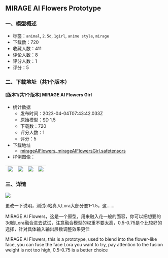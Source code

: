 ## MIRAGE AI Flowers Prototype
### 一、模型概述

- 标签：`animal`, `2.5d`, `1girl`, `anime style`, `mirage`
- 下载数：720
- 收藏人数：411
- 评论人数：8
- 评分人数：1
- 评分：5

### 二、下载地址（共1个版本）

#### [版本1/共1个版本] MIRAGE AI Flowers Girl

- 统计数据
  - 发布时间：2023-04-04T07:43:42.033Z
  - 原始模型：SD 1.5
  - 下载数：720
  - 评分人数：1
  - 评分：5
- 下载地址
  - [mirageAIFlowers_mirageAIFlowersGirl.safetensors](https://civitai.com/api/download/models/34504)
- 样例图像：

| <img src="https://image.civitai.com/xG1nkqKTMzGDvpLrqFT7WA/97ee7050-0c5c-421f-a8d8-5114fe3a5600/width=450/394169.jpeg" /> | <img src="https://image.civitai.com/xG1nkqKTMzGDvpLrqFT7WA/3d2d5f78-0e05-41ef-e699-4ff2c4c41a00/width=450/394487.jpeg" /> | <img src="https://image.civitai.com/xG1nkqKTMzGDvpLrqFT7WA/ca307626-9073-45fe-1354-70d3107bff00/width=450/394171.jpeg" /> | <img src="https://image.civitai.com/xG1nkqKTMzGDvpLrqFT7WA/52ef316b-65db-4a17-5f47-eb598d7fec00/width=450/394170.jpeg" /> |
| ---- | ---- | ---- | ---- |


### 三、详情
<img src="https://imagecache.civitai.com/xG1nkqKTMzGDvpLrqFT7WA/0f4dddac-2926-4e48-59c7-a3e69fa75500/width=525/0f4dddac-2926-4e48-59c7-a3e69fa75500" /><p>更改一下说明，测试c站真人Lora大部分要1-1.5，这……</p><p>MIRAGE AI Flowers，这是一个原型，用来融入花一般的面容，你可以把想要的3d脸Lora融合进去试试，注意融合模型的权重不要太高，0.5-0.75是个比较好的选择，针对具体输入输出层数调整效果更佳</p><p>MIRAGE AI Flowers, this is a prototype, used to blend into the flower-like face, you can fuse the face Lora you want to try, pay attention to the fusion weight is not too high, 0.5-0.75 is a better choice</p>
